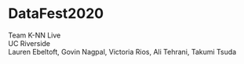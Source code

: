 # DataFest2020  
Team K-NN Live  
UC Riverside  
Lauren Ebeltoft, Govin Nagpal, Victoria Rios, Ali Tehrani, Takumi Tsuda
